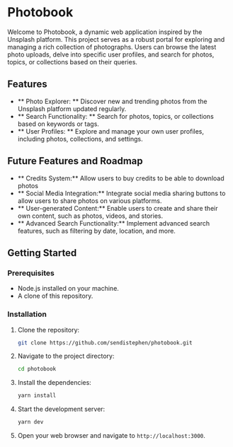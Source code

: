 # Photobook

Welcome to Photobook, a dynamic web application inspired by the Unsplash platform. This project serves as a robust portal for exploring and managing a rich collection of photographs. Users can browse the latest photo uploads, delve into specific user profiles, and search for photos, topics, or collections based on their queries.

## Features

- ** Photo Explorer: ** Discover new and trending photos from the Unsplash platform updated regularly.
- ** Search Functionality: ** Search for photos, topics, or collections based on keywords or tags.
- ** User Profiles: ** Explore and manage your own user profiles, including photos, collections, and settings.

## Future Features and Roadmap

- ** Credits System:** Allow users to buy credits to be able to download photos
- ** Social Media Integration:** Integrate social media sharing buttons to allow users to share photos on various platforms.
- ** User-generated Content:** Enable users to create and share their own content, such as photos, videos, and stories.
- ** Advanced Search Functionality:** Implement advanced search features, such as filtering by date, location, and more.

## Getting Started

### Prerequisites

- Node.js installed on your machine.
- A clone of this repository.

### Installation

1. Clone the repository:

   ```bash
   git clone https://github.com/sendistephen/photobook.git
   ```

2. Navigate to the project directory:

   ```bash
   cd photobook
   ```

3. Install the dependencies:

   ```bash
   yarn install
   ```

4. Start the development server:

   ```bash
   yarn dev
   ```

5. Open your web browser and navigate to `http://localhost:3000`.
